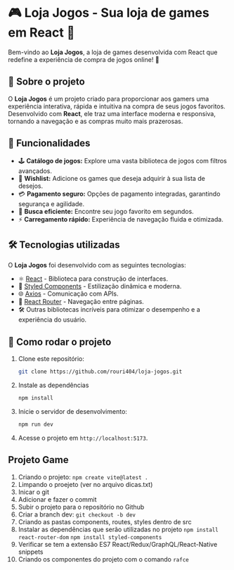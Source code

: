 # 🎮 Loja Jogos - Sua loja de games em React 🚀

Bem-vindo ao **Loja Jogos**, a loja de games desenvolvida com React que redefine a experiência de compra de jogos online! 🌟

## 📖 Sobre o projeto

O **Loja Jogos** é um projeto criado para proporcionar aos gamers uma experiência interativa, rápida e intuitiva na compra de seus jogos favoritos. Desenvolvido com **React**, ele traz uma interface moderna e responsiva, tornando a navegação e as compras muito mais prazerosas. 

## 🔮 Funcionalidades

- 🕹 **Catálogo de jogos:** Explore uma vasta biblioteca de jogos com filtros avançados.
- 🌟 **Wishlist:** Adicione os games que deseja adquirir à sua lista de desejos.
- 💳 **Pagamento seguro:** Opções de pagamento integradas, garantindo segurança e agilidade.
- 🎯 **Busca eficiente:** Encontre seu jogo favorito em segundos.
- ⚡ **Carregamento rápido:** Experiência de navegação fluida e otimizada.

## 🛠 Tecnologias utilizadas

O **Loja Jogos** foi desenvolvido com as seguintes tecnologias:

- ⚛️ [React](https://reactjs.org/) - Biblioteca para construção de interfaces.
- 💅 [Styled Components](https://styled-components.com/) - Estilização dinâmica e moderna.
- 🌐 [Axios](https://axios-http.com/) - Comunicação com APIs.
- 🎨 [React Router](https://reactrouter.com/) - Navegação entre páginas.
- 🛠 Outras bibliotecas incríveis para otimizar o desempenho e a experiência do usuário.

## 🚀 Como rodar o projeto

1. Clone este repositório:
   ```bash
   git clone https://github.com/rouri404/loja-jogos.git

2. Instale as dependências
   ```bash
   npm install

3. Inicie o servidor de desenvolvimento:
   ```bash
   npm run dev

4. Acesse o projeto em ```http://localhost:5173```.

## Projeto Game

1) Criando o projeto: ```npm create vite@latest .```
2) Limpando o proejeto (ver no arquivo dicas.txt)
3) Inicar o git
4) Adicionar e fazer o commit
5) Subir o projeto para o repositório no Github
6) Criar a branch dev: ```git checkout -b dev```
7) Criando as pastas components, routes, styles dentro de src
8) Instalar as dependências que serão utilizadas no projeto
```npm install react-router-dom```
```npm install styled-components```
9) Verificar se tem a extensão ES7 React/Redux/GraphQL/React-Native snippets
10) Criando os componentes do projeto com o comando ```rafce```
